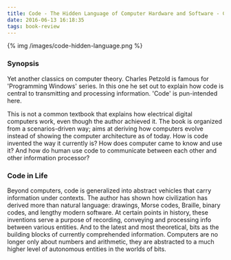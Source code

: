 ```yaml
---
title: Code - The Hidden Language of Computer Hardware and Software - Charles Petzold
date: 2016-06-13 16:18:35
tags: book-review
---
```


{% img /images/code-hidden-language.png %}

### Synopsis

Yet another classics on computer theory. Charles Petzold is famous for 'Programming Windows' series. In this one he set out to explain how code is central to transmitting and processing information. 'Code' is pun-intended here.

This is not a common textbook that explains how electrical digital computers work, even though the author achieved it. The book is organized from a scenarios-driven way; aims at deriving how computers evolve instead of showing the computer architecture as of today. How is code invented the way it currently is? How does computer came to know and use it? And how do human use code to communicate between each other and other information processor?

### Code in Life

Beyond computers, code is generalized into abstract vehicles that carry information under contexts. The author has shown how civilization has derived more than natural language: drawings, Morse codes, Braille, binary codes, and lengthy modern software. At certain points in history, these inventions serve a purpose of recording, conveying and processing info between various entities. And to the latest and most theoretical, bits as the building blocks of currently comprehended information. Computers are no longer only about numbers and arithmetic, they are abstracted to a much higher level of autonomous entities in the worlds of bits.
